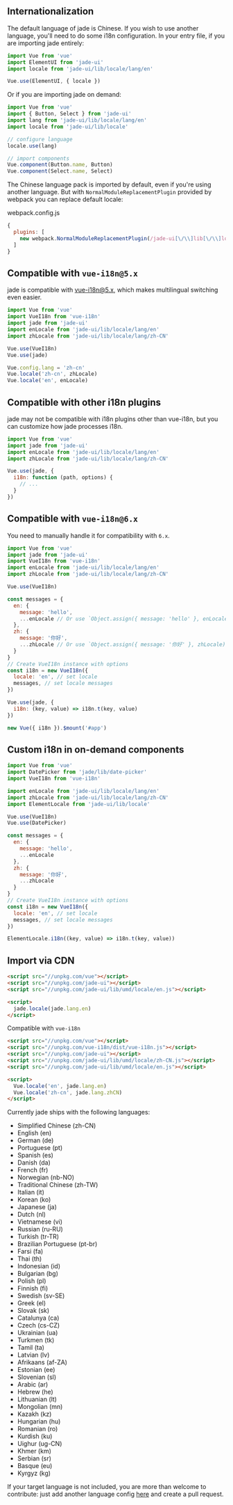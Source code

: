 ## Internationalization

The default language of jade is Chinese. If you wish to use another language, you'll need to do some i18n configuration. In your entry file, if you are importing jade entirely:

```javascript
import Vue from 'vue'
import ElementUI from 'jade-ui'
import locale from 'jade-ui/lib/locale/lang/en'

Vue.use(ElementUI, { locale })
```

Or if you are importing jade on demand:

```javascript
import Vue from 'vue'
import { Button, Select } from 'jade-ui'
import lang from 'jade-ui/lib/locale/lang/en'
import locale from 'jade-ui/lib/locale'

// configure language
locale.use(lang)

// import components
Vue.component(Button.name, Button)
Vue.component(Select.name, Select)
```

The Chinese language pack is imported by default, even if you're using another language. But with `NormalModuleReplacementPlugin` provided by webpack you can replace default locale:

webpack.config.js
```javascript
{
  plugins: [
    new webpack.NormalModuleReplacementPlugin(/jade-ui[\/\\]lib[\/\\]locale[\/\\]lang[\/\\]zh-CN/, 'jade-ui/lib/locale/lang/en')
  ]
}
```

## Compatible with `vue-i18n@5.x`

jade is compatible with [vue-i18n@5.x](https://github.com/kazupon/vue-i18n), which makes multilingual switching even easier.

```javascript
import Vue from 'vue'
import VueI18n from 'vue-i18n'
import jade from 'jade-ui'
import enLocale from 'jade-ui/lib/locale/lang/en'
import zhLocale from 'jade-ui/lib/locale/lang/zh-CN'

Vue.use(VueI18n)
Vue.use(jade)

Vue.config.lang = 'zh-cn'
Vue.locale('zh-cn', zhLocale)
Vue.locale('en', enLocale)
```

## Compatible with other i18n plugins
jade may not be compatible with i18n plugins other than vue-i18n, but you can customize how jade processes i18n.

```javascript
import Vue from 'vue'
import jade from 'jade-ui'
import enLocale from 'jade-ui/lib/locale/lang/en'
import zhLocale from 'jade-ui/lib/locale/lang/zh-CN'

Vue.use(jade, {
  i18n: function (path, options) {
    // ...
  }
})
```

## Compatible with `vue-i18n@6.x`

You need to manually handle it for compatibility with `6.x`.

```javascript
import Vue from 'vue'
import jade from 'jade-ui'
import VueI18n from 'vue-i18n'
import enLocale from 'jade-ui/lib/locale/lang/en'
import zhLocale from 'jade-ui/lib/locale/lang/zh-CN'

Vue.use(VueI18n)

const messages = {
  en: {
    message: 'hello',
    ...enLocale // Or use `Object.assign({ message: 'hello' }, enLocale)`
  },
  zh: {
    message: '你好',
    ...zhLocale // Or use `Object.assign({ message: '你好' }, zhLocale)`
  }
}
// Create VueI18n instance with options
const i18n = new VueI18n({
  locale: 'en', // set locale
  messages, // set locale messages
})

Vue.use(jade, {
  i18n: (key, value) => i18n.t(key, value)
})

new Vue({ i18n }).$mount('#app')
```

## Custom i18n in on-demand components

```js
import Vue from 'vue'
import DatePicker from 'jade/lib/date-picker'
import VueI18n from 'vue-i18n'

import enLocale from 'jade-ui/lib/locale/lang/en'
import zhLocale from 'jade-ui/lib/locale/lang/zh-CN'
import ElementLocale from 'jade-ui/lib/locale'

Vue.use(VueI18n)
Vue.use(DatePicker)

const messages = {
  en: {
    message: 'hello',
    ...enLocale
  },
  zh: {
    message: '你好',
    ...zhLocale
  }
}
// Create VueI18n instance with options
const i18n = new VueI18n({
  locale: 'en', // set locale
  messages, // set locale messages
})

ElementLocale.i18n((key, value) => i18n.t(key, value))
```

## Import via CDN

```html
<script src="//unpkg.com/vue"></script>
<script src="//unpkg.com/jade-ui"></script>
<script src="//unpkg.com/jade-ui/lib/umd/locale/en.js"></script>

<script>
  jade.locale(jade.lang.en)
</script>
```

Compatible with `vue-i18n`

```html
<script src="//unpkg.com/vue"></script>
<script src="//unpkg.com/vue-i18n/dist/vue-i18n.js"></script>
<script src="//unpkg.com/jade-ui"></script>
<script src="//unpkg.com/jade-ui/lib/umd/locale/zh-CN.js"></script>
<script src="//unpkg.com/jade-ui/lib/umd/locale/en.js"></script>

<script>
  Vue.locale('en', jade.lang.en)
  Vue.locale('zh-cn', jade.lang.zhCN)
</script>
```

Currently jade ships with the following languages:
<ul class="language-list">
  <li>Simplified Chinese (zh-CN)</li>
  <li>English (en)</li>
  <li>German (de)</li>
  <li>Portuguese (pt)</li>
  <li>Spanish (es)</li>
  <li>Danish (da)</li>
  <li>French (fr)</li>
  <li>Norwegian (nb-NO)</li>
  <li>Traditional Chinese (zh-TW)</li>
  <li>Italian (it)</li>
  <li>Korean (ko)</li>
  <li>Japanese (ja)</li>
  <li>Dutch (nl)</li>
  <li>Vietnamese (vi)</li>
  <li>Russian (ru-RU)</li>
  <li>Turkish (tr-TR)</li>
  <li>Brazilian Portuguese (pt-br)</li>
  <li>Farsi (fa)</li>
  <li>Thai (th)</li>
  <li>Indonesian (id)</li>
  <li>Bulgarian (bg)</li>
  <li>Polish (pl)</li>
  <li>Finnish (fi)</li>
  <li>Swedish (sv-SE)</li>
  <li>Greek (el)</li>
  <li>Slovak (sk)</li>
  <li>Catalunya (ca)</li>
  <li>Czech (cs-CZ)</li>
  <li>Ukrainian (ua)</li>
  <li>Turkmen (tk)</li>
  <li>Tamil (ta)</li>
  <li>Latvian (lv)</li>
  <li>Afrikaans (af-ZA)</li>
  <li>Estonian (ee)</li>
  <li>Slovenian (sl)</li>
  <li>Arabic (ar)</li>
  <li>Hebrew (he)</li>
  <li>Lithuanian (lt)</li>
  <li>Mongolian (mn)</li>
  <li>Kazakh (kz)</li>
  <li>Hungarian (hu)</li>
  <li>Romanian (ro)</li>
  <li>Kurdish (ku)</li>
  <li>Uighur (ug-CN)</li>
  <li>Khmer (km)</li>
  <li>Serbian (sr)</li>
  <li>Basque (eu)</li>
  <li>Kyrgyz (kg)</li>
</ul>

If your target language is not included, you are more than welcome to contribute: just add another language config [here](https://github.com/ElemeFE/jade/tree/dev/src/locale/lang) and create a pull request.
